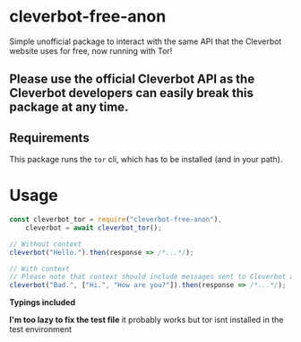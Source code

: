 # cleverbot-free-anon
Simple unofficial package to interact with the same API that the Cleverbot website uses for free, now running with Tor!

## **Please use the official Cleverbot API as the Cleverbot developers can easily break this package at any time.**

## Requirements

This package runs the `tor` cli, which has to be installed (and in your path).

# Usage
```js
const cleverbot_tor = require("cleverbot-free-anon"),
    cleverbot = await cleverbot_tor();

// Without context
cleverbot("Hello.").then(response => /*...*/);

// With context
// Please note that context should include messages sent to Cleverbot as well as the responses
cleverbot("Bad.", ["Hi.", "How are you?"]).then(response => /*...*/);
```

**Typings included**

**I'm too lazy to fix the test file** it probably works but tor isnt installed in the test environment
